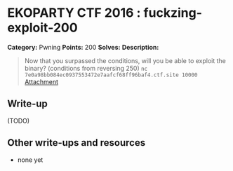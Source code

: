# EKOPARTY CTF 2016 : fuckzing-exploit-200

**Category:** Pwning
**Points:** 200
**Solves:**
**Description:**

> Now that you surpassed the conditions, will you be able to exploit the binary? (conditions from reversing 250)
> `nc 7e0a98bb084ec0937553472e7aafcf68ff96baf4.ctf.site 10000`
> [Attachment](pwn200.zip)


## Write-up

(TODO)

## Other write-ups and resources

* none yet
